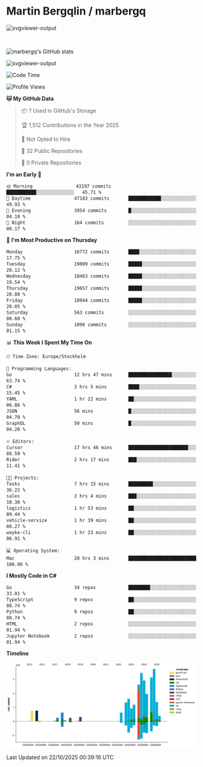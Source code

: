 # Martin Bergqlin / marbergq

![svgviewer-output](https://user-images.githubusercontent.com/2405410/206014777-22d41ecb-c24f-421d-b7d9-bba2cb5bb0de.svg)

<br>

<!--- [![Martin's Week](https://github-readme-stats.vercel.app/api/wakatime?username=marbergq&theme=dark)](https://github.com/anuraghazra/github-readme-stats) -->

![marbergq's GitHub stats](https://github-readme-stats.vercel.app/api?username=marbergq&count_private=true&show_icons=true)

![svgviewer-output](https://wakatime.com/badge/user/3f0a2069-6683-4e19-9a4a-7d21ea815067.svg)

<!--START_SECTION:waka-->
![Code Time](http://img.shields.io/badge/Code%20Time-5%2C504%20hrs%201%20min-blue)

![Profile Views](http://img.shields.io/badge/Profile%20Views-1-blue)

**🐱 My GitHub Data** 

> 📦 ? Used in GitHub's Storage 
 > 
> 🏆 1,512 Contributions in the Year 2025
 > 
> 🚫 Not Opted to Hire
 > 
> 📜 32 Public Repositories 
 > 
> 🔑 0 Private Repositories 
 > 
**I'm an Early 🐤** 

```text
🌞 Morning                43197 commits       ███████████░░░░░░░░░░░░░░   45.71 % 
🌆 Daytime                47183 commits       ████████████░░░░░░░░░░░░░   49.93 % 
🌃 Evening                3954 commits        █░░░░░░░░░░░░░░░░░░░░░░░░   04.18 % 
🌙 Night                  164 commits         ░░░░░░░░░░░░░░░░░░░░░░░░░   00.17 % 
```
📅 **I'm Most Productive on Thursday** 

```text
Monday                   16772 commits       ████░░░░░░░░░░░░░░░░░░░░░   17.75 % 
Tuesday                  19009 commits       █████░░░░░░░░░░░░░░░░░░░░   20.12 % 
Wednesday                18463 commits       █████░░░░░░░░░░░░░░░░░░░░   19.54 % 
Thursday                 19657 commits       █████░░░░░░░░░░░░░░░░░░░░   20.80 % 
Friday                   18944 commits       █████░░░░░░░░░░░░░░░░░░░░   20.05 % 
Saturday                 563 commits         ░░░░░░░░░░░░░░░░░░░░░░░░░   00.60 % 
Sunday                   1090 commits        ░░░░░░░░░░░░░░░░░░░░░░░░░   01.15 % 
```


📊 **This Week I Spent My Time On** 

```text
🕑︎ Time Zone: Europe/Stockholm

💬 Programming Languages: 
Go                       12 hrs 47 mins      ████████████████░░░░░░░░░   63.74 % 
C#                       3 hrs 5 mins        ████░░░░░░░░░░░░░░░░░░░░░   15.45 % 
YAML                     1 hr 22 mins        ██░░░░░░░░░░░░░░░░░░░░░░░   06.86 % 
JSON                     56 mins             █░░░░░░░░░░░░░░░░░░░░░░░░   04.70 % 
GraphQL                  50 mins             █░░░░░░░░░░░░░░░░░░░░░░░░   04.20 % 

🔥 Editors: 
Cursor                   17 hrs 46 mins      ██████████████████████░░░   88.59 % 
Rider                    2 hrs 17 mins       ███░░░░░░░░░░░░░░░░░░░░░░   11.41 % 

🐱‍💻 Projects: 
Tasks                    7 hrs 15 mins       █████████░░░░░░░░░░░░░░░░   36.22 % 
sales                    2 hrs 4 mins        ███░░░░░░░░░░░░░░░░░░░░░░   10.38 % 
logistics                1 hr 53 mins        ██░░░░░░░░░░░░░░░░░░░░░░░   09.44 % 
vehicle-service          1 hr 39 mins        ██░░░░░░░░░░░░░░░░░░░░░░░   08.27 % 
wayke-cli                1 hr 23 mins        ██░░░░░░░░░░░░░░░░░░░░░░░   06.91 % 

💻 Operating System: 
Mac                      20 hrs 3 mins       █████████████████████████   100.00 % 
```

**I Mostly Code in C#** 

```text
Go                       34 repos            ████████░░░░░░░░░░░░░░░░░   33.01 % 
TypeScript               9 repos             ██░░░░░░░░░░░░░░░░░░░░░░░   08.74 % 
Python                   9 repos             ██░░░░░░░░░░░░░░░░░░░░░░░   08.74 % 
HTML                     2 repos             ░░░░░░░░░░░░░░░░░░░░░░░░░   01.94 % 
Jupyter Notebook         2 repos             ░░░░░░░░░░░░░░░░░░░░░░░░░   01.94 % 
```



**Timeline**

![Lines of Code chart](https://raw.githubusercontent.com/marbergq/marbergq/main/assets/bar_graph.png)


 Last Updated on 22/10/2025 00:39:16 UTC
<!--END_SECTION:waka-->
